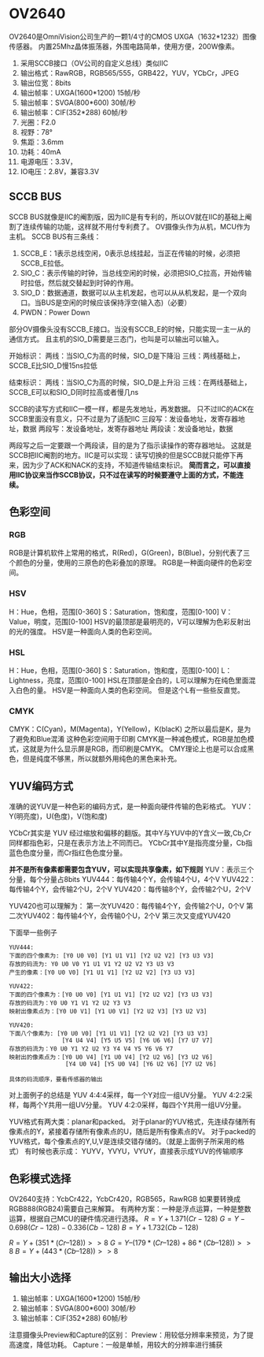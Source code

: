 # OV2640
OV2640是OmniVision公司生产的一颗1/4寸的CMOS UXGA（1632*1232）图像传感器。
内置25Mhz晶体振荡器，外围电路简单，使用方便，200W像素。
1. 采用SCCB接口（OV公司的自定义总线）类似IIC
2. 输出格式：RawRGB，RGB565/555，GRB422，YUV，YCbCr，JPEG
3. 输出位宽：8bits
4. 输出帧率：UXGA(1600*1200) 15帧/秒
5. 输出帧率：SVGA(800*600) 30帧/秒
6. 输出帧率：CIF(352*288) 60帧/秒
7. 光圈：F2.0
8. 视野：78°
9. 焦距：3.6mm
10. 功耗：40mA
11. 电源电压：3.3V，
12. IO电压：2.8V，兼容3.3V

## SCCB BUS
SCCB BUS就像是IIC的阉割版，因为IIC是有专利的，所以OV就在IIC的基础上阉割了连续传输的功能，这样就不用付专利费了。
OV摄像头作为从机，MCU作为主机。
SCCB BUS有三条线：
1. SCCB_E：1表示总线空闲，0表示总线挂起，当正在传输的时候，必须把SCCB_E拉低。
2. SIO_C：表示传输的时钟，当总线空闲的时候，必须把SIO_C拉高，开始传输时拉低，然后就交替起到时钟的作用。
3. SIO_D：数据通道，数据可以从主机发起，也可以从从机发起，是一个双向口。当BUS是空闲的时候应该保持浮空(输入态)（必要）
4. PWDN：Power Down

部分OV摄像头没有SCCB_E接口。当没有SCCB_E的时候，只能实现一主一从的通信方式。
且主机的SIO_D需要是三态门，也叫是可以输出可以输入。

开始标识：
两线：当SIO_C为高的时候，SIO_D是下降沿
三线：两线基础上，SCCB_E比SIO_D慢15ns拉低

结束标识：
两线：当SIO_C为高的时候，SIO_D是上升沿
三线：在两线基础上，SCCB_E可以和SIO_D同时拉高或者慢几ns

SCCB的读写方式和IIC一模一样，都是先发地址，再发数据。
只不过IIC的ACK在SCCB里面没有意义，只不过是为了适配IIC
三段写：发设备地址，发寄存器地址，数据
两段写：发设备地址，发寄存器地址
两段读：发设备地址，数据

两段写之后一定要跟一个两段读，目的是为了指示读操作的寄存器地址。
这就是SCCB把IIC阉割的地方。IIC是可以实现：读写切换的但是SCCB就只能停下再来，因为少了ACK和NACK的支持，不知道传输结束标识。
**简而言之，可以直接用IIC协议来当作SCCB协议，只不过在读写的时候要遵守上面的方式，不能连续。**

## 色彩空间
### RGB
RGB是计算机软件上常用的格式，R(Red)，G(Green)，B(Blue)，分别代表了三个颜色的分量，使用的三原色的色彩叠加的原理。
RGB是一种面向硬件的色彩空间。

### HSV
H：Hue，色相，范围[0-360]
S：Saturation，饱和度，范围[0-100]
V：Value，明度，范围[0-100]
HSV的最顶部是最明亮的，V可以理解为色彩反射出的光的强度。
HSV是一种面向人类的色彩空间。

### HSL
H：Hue，色相，范围[0-360]
S：Saturation，饱和度，范围[0-100]
L：Lightness，亮度，范围[0-100]
HSL在顶部是全白的，L可以理解为在纯色里面混入白色的量。
HSV是一种面向人类的色彩空间。
但是这个L有一些些反直觉。

### CMYK
CMYK：C(Cyan)，M(Magenta)，Y(Yellow)，K(blacK)
之所以最后是K，是为了避免和Blue混淆
这种色彩空间用于印刷
CMYK是一种减色模式，RGB是加色模式，这就是为什么显示屏是RGB，而印刷是CMYK。
CMY理论上也是可以合成黑色，但是纯度不够黑，所以就额外用纯色的黑色来补充。

## YUV编码方式
准确的说YUV是一种色彩的编码方式，是一种面向硬件传输的色彩格式。
YUV：Y(明亮度)，U(色度)，V(饱和度)

YCbCr其实是 YUV 经过缩放和偏移的翻版。其中Y与YUV中的Y含义一致,Cb,Cr同样都指色彩，只是在表示方法上不同而已。
YCbCr其中Y是指亮度分量，Cb指蓝色色度分量，而Cr指红色色度分量。

**并不是所有像素都需要包含YUV，可以实现共享像素，如下规则**
YUV：表示三个分量，每个分量占8bits
YUV444：每传输4个Y，会传输4个U，4个V
YUV422：每传输4个Y，会传输2个U，2个V
YUV420：每传输8个Y，会传输2个U，2个V

YUV420也可以理解为：
第一次YUV420：每传输4个Y，会传输2个U，0个V
第二次YUV402：每传输4个Y，会传输0个U，2个V
第三次又变成YUV420

下面举一些例子
```plaintext
YUV444:
下面的四个像素为: [Y0 U0 V0] [Y1 U1 V1] [Y2 U2 V2] [Y3 U3 V3]
存放的码流为: Y0 U0 V0 Y1 U1 V1 Y2 U2 V2 Y3 U3 V3
产生的像素：[Y0 U0 V0] [Y1 U1 V1] [Y2 U2 V2] [Y3 U3 V3]

YUV422:
下面的四个像素为：[Y0 U0 V0] [Y1 U1 V1] [Y2 U2 V2] [Y3 U3 V3]
存放的码流为：Y0 U0 Y1 V1 Y2 U2 Y3 V3
映射出像素点为：[Y0 U0 V1] [Y1 U0 V1] [Y2 U2 V3] [Y3 U2 V3]

YUV420:
下面八个像素为: [Y0 U0 V0] [Y1 U1 V1] [Y2 U2 V2] [Y3 U3 V3]
               [Y4 U4 V4] [Y5 U5 V5] [Y6 U6 V6] [Y7 U7 V7]
存放的码流为：Y0 U0 Y1 Y2 U2 Y3 Y4 V4 Y5 Y6 V6 Y7
映射出的像素点为：[Y0 U0 V4] [Y1 U0 V4] [Y2 U2 V6] [Y3 U2 V6]
                [Y4 U0 V4] [Y5 U0 V4] [Y6 U2 V6] [Y7 U2 V6]

具体的码流顺序，要看传感器的输出
```
对上面例子的总结是
YUV 4:4:4采样，每一个Y对应一组UV分量。
YUV 4:2:2采样，每两个Y共用一组UV分量。 
YUV 4:2:0采样，每四个Y共用一组UV分量。

YUV格式有两大类：planar和packed。
对于planar的YUV格式，先连续存储所有像素点的Y，紧接着存储所有像素点的U，随后是所有像素点的V。
对于packed的YUV格式，每个像素点的Y,U,V是连续交错存储的。（就是上面例子所采用的格式）
有时候也表示成：
YUYV，YVYU，VYUY，直接表示成YUV的传输顺序

## 色彩模式选择
OV2640支持：YcbCr422，YcbCr420，RGB565，RawRGB
如果要转换成RGB888(RGB24)需要自己来解算。
有两种方案：一种是浮点运算，一种是整数运算，根据自己MCU的硬件情况进行选择。
$R=Y+1.371(Cr-128)$
$G=Y-0.698(Cr-128)-0.336(Cb-128)$
$B=Y+1.732(Cb-128)$

$R=Y+(351*(Cr–128))>>8$
$G=Y–(179*(Cr–128)+86*(Cb–128))>>8$
$B=Y+(443*(Cb–128))>>8$

## 输出大小选择
1. 输出帧率：UXGA(1600*1200) 15帧/秒
2. 输出帧率：SVGA(800*600) 30帧/秒
3. 输出帧率：CIF(352*288) 60帧/秒

注意摄像头Preview和Capture的区别：
Preview：用较低分辨率来预览，为了提高速度，降低功耗。
Capture：一般是单帧，用较大的分辨率进行捕获
